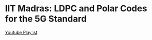 # IIT Madras: LDPC and Polar Codes for the 5G Standard

[Youtube Playlist](https://www.youtube.com/playlist?list=PLyqSpQzTE6M81HJ26ZaNv0V3ROBrcv-Kc)
